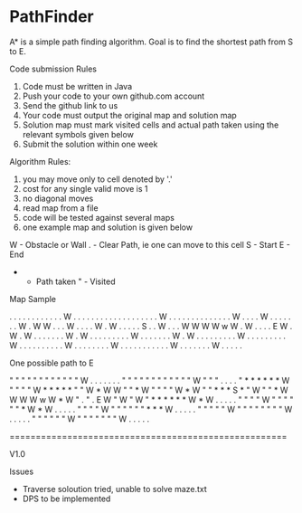 # PathFinder
A* is a simple path finding algorithm. 
Goal is to find the shortest path from S to E. 

Code submission Rules

1. Code must be written in Java
2. Push your code to your own github.com account
3. Send the github link to us
7. Your code must output the original map and solution map 
8. Solution map must mark visited cells and actual path taken using the relevant symbols given below 
9. Submit the solution within one week 

Algorithm Rules:
1. you may move only to cell denoted by '.'
2. cost for any single valid move is 1 
3. no diagonal moves
4. read map from a file 
5. code will be tested against several maps 
6. one example map and solution is given below

W - Obstacle or Wall
. - Clear Path, ie one can move to this cell
S - Start
E - End
* - Path taken
" - Visited

Map Sample

. . . . . . . . . . . . W . . . . . . . 
. . . . . . . . . . . . W . . . . . . . 
. . . . . . . W . . . . W . . . . . . . 
W . W W . . . W . . . . W . W . . . . . 
S . . W . . . W W W W w W . W . . . . E 
W . W . W . . . . . . . W . W . . . . . 
. . . . W . . . . . . . W . W . . . . . 
. . . . W . . . . . . . . . W . . . . . 
. . . . . W . . . . . . . . W . . . . . 
. . . . . . W . . . . . . . W . . . . . 



One possible path to E

" " " " " " " " " " " " W . . . . . . . 
" " " " " " " " " " " " W " " " . . . . 
" * * * * * * W " " " " W * * * * * " " 
W * W W " " * W " " " " W * W " " * * * 
S * " W " " * W W W W w W * W " . " . E 
W " W " W " * * * * * * W * W . . . . . 
" " " " W " " " " " " * W * W . . . . . 
" " " " W " " " " " " * * * W . . . . . 
" " " " " W " " " " " " " " W . . . . . 
" " " " " " W " " " " " " " W . . . . .

=====================================================

V1.0

Issues
- Traverse soloution tried, unable to solve maze.txt
- DPS to be implemented
